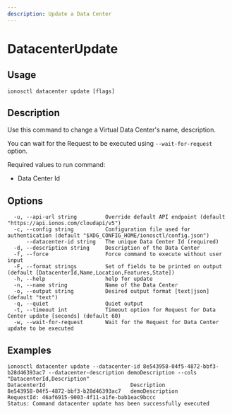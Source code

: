 ```yaml
---
description: Update a Data Center
---
```


# DatacenterUpdate

## Usage

```text
ionosctl datacenter update [flags]
```

## Description

Use this command to change a Virtual Data Center's name, description.

You can wait for the Request to be executed using `--wait-for-request` option.

Required values to run command:

* Data Center Id

## Options

```text
  -u, --api-url string         Override default API endpoint (default "https://api.ionos.com/cloudapi/v5")
  -c, --config string          Configuration file used for authentication (default "$XDG_CONFIG_HOME/ionosctl/config.json")
      --datacenter-id string   The unique Data Center Id (required)
  -d, --description string     Description of the Data Center
  -f, --force                  Force command to execute without user input
  -F, --format strings         Set of fields to be printed on output (default [DatacenterId,Name,Location,Features,State])
  -h, --help                   help for update
  -n, --name string            Name of the Data Center
  -o, --output string          Desired output format [text|json] (default "text")
  -q, --quiet                  Quiet output
  -t, --timeout int            Timeout option for Request for Data Center update [seconds] (default 60)
  -w, --wait-for-request       Wait for the Request for Data Center update to be executed
```

## Examples

```text
ionosctl datacenter update --datacenter-id 8e543958-04f5-4872-bbf3-b28d46393ac7 --datacenter-description demoDescription --cols "DatacenterId,Description"
DatacenterId                           Description
8e543958-04f5-4872-bbf3-b28d46393ac7   demoDescription
RequestId: 46af6915-9003-4f11-a1fe-bab1eac9bccc
Status: Command datacenter update has been successfully executed
```

